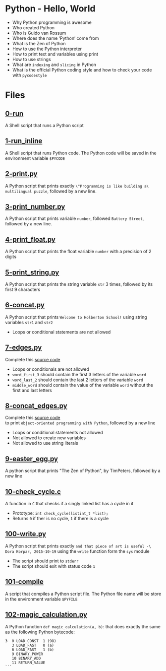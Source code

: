 # Python - Hello, World
  - Why Python programming is awesome
  - Who created Python
  - Who is Guido van Rossum
  - Where does the name ‘Python’ come from
  - What is the Zen of Python
  - How to use the Python interpreter
  - How to print text and variables using print
  - How to use strings
  - What are `indexing` and `slicing` in Python
  - What is the official Python coding style and how to check your code
  with `pycodestyle`

# Files
## [0-run](https://github.com/awinabaab/alx-higher_level_programming/blob/master/0x00-python-hello_world/0-run)
   A Shell script that runs a Python script

## [1-run_inline](https://github.com/awinabaab/alx-higher_level_programming/blob/master/0x00-python-hello_world/1-run_inline)
   A Shell script that runs Python code.
   The Python code will be saved in the environment variable `$PYCODE`

## [2-print.py](https://github.com/awinabaab/alx-higher_level_programming/blob/master/0x00-python-hello_world/2-print.py)
   A Python script that prints exactly `\"Programming is like building a\
   multilingual puzzle`, followed by a new line.

## [3-print_number.py](https://github.com/awinabaab/alx-higher_level_programming/blob/master/0x00-python-hello_world/3-print_number.py)
   A Python script that prints variable `number`, followed `Battery Street`,
   followed by a new line.

## [4-print_float.py](https://github.com/awinabaab/alx-higher_level_programming/blob/master/0x00-python-hello_world/4-print_float.py)
   A Python script that prints the float variable `number`
   with a precision of 2 digits

## [5-print_string.py](https://github.com/awinabaab/alx-higher_level_programming/blob/master/0x00-python-hello_world/5-print_string.py)
   A Python script that prints the string  variable `str` 3 times,
   followed by its first 9 characters

## [6-concat.py](https://github.com/awinabaab/alx-higher_level_programming/blob/master/0x00-python-hello_world/6-concat.py)
   A Python script that prints `Welcome to Holberton School!`
   using string variables `str1` and `str2`
   - Loops or conditional statements are not allowed

## [7-edges.py](https://github.com/awinabaab/alx-higher_level_programming/blob/master/0x00-python-hello_world/7-edges.py)
   Complete this [source code](https://github.com/alx-tools/0x00.py/blob/master/7-edges.py)
   - Loops or conditionals are not allowed
   - `word_first_3` should contain the first 3 letters of the variable `word`
   - `word_last_2` should contain the last 2 letters of the variable `word`
   - `middle_word` should contain the value of the variable `word`
   without the first and last letters

## [8-concat_edges.py](https://github.com/awinabaab/alx-higher_level_programming/blob/master/0x00-python-hello_world/8-concat_edges.py)
   Complete this [source code](https://github.com/alx-tools/0x00.py/blob/master/8-concat_edges.py)\
   to print `object-oriented programming with Python`, followed by a new line
   - Loops or conditional statements not allowed
   - Not allowed to create new variables
   - Not allowed to use string literals

## [9-easter_egg.py](https://github.com/awinabaab/alx-higher_level_programming/blob/master/0x00-python-hello_world/9-easter_egg.py)
   A python script that prints "The Zen of Python", by TimPeters,
   followed by a new line

## [10-check_cycle.c](https://github.com/awinabaab/alx-higher_level_programming/blob/master/0x00-python-hello_world/10-check_cycle.c)
   A function in `C` that checks if a singly linked list has a cycle in it
   - Prototype: `int check_cycle(listint_t *list);`
   - Returns `0` if ther is no cycle, `1` if there is a cycle

## [100-write.py](https://github.com/awinabaab/alx-higher_level_programming/blob/master/0x00-python-hello_world/100-write.py)
   A Python script that prints exactly `and that piece of art is useful -\
   Dora Korpar, 2015-10-19` using the `write` function form the `sys` module
   - The script should print to `stderr`
   - The script should exit with status code `1`

## [101-compile](https://github.com/awinabaab/alx-higher_level_programming/blob/master/0x00-python-hello_world/101-compile)
   A script that compiles a Python script file.
   The Python file name  will be store in the environment variable `$PYFILE`

## [102-magic_calculation.py](https://github.com/awinabaab/alx-higher_level_programming/blob/master/0x00-python-hello_world/102-magic_calculation.py)
   A Python function `def magic_calculation(a, b)`: that does exactly the same\
   as the following Python bytecode:
   ````
   3  0 LOAD_CONST	1 (98)
      3 LOAD_FAST	0 (a)
      6 LOAD_FAST	1 (b)
      9 BINARY_POWER
      10 BINARY_ADD
      11 RETURN_VALUE
   ```